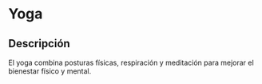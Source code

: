 # Yoga

## Descripción
El yoga combina posturas físicas, respiración y meditación para mejorar el bienestar físico y mental.
